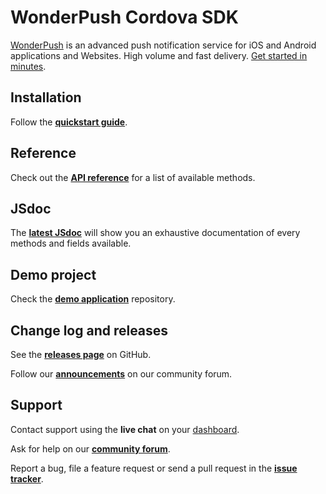 # WonderPush Cordova SDK

[WonderPush](https://www.wonderpush.com) is an advanced push notification service for iOS and Android applications and Websites. High volume and fast delivery. [Get started in minutes](https://dashboard.wonderpush.com/account/signup).

## Installation

Follow the [**quickstart guide**](https://docs.wonderpush.com/v1/docs/cordova-quickstart).

## Reference

Check out the [**API reference**](https://docs.wonderpush.com/docs/cordova-sdk) for a list of available methods.

## JSdoc

The [**latest JSdoc**](https://wonderpush.github.io/wonderpush-cordova-sdk/) will show you an exhaustive documentation of every methods and fields available.

## Demo project

Check the [**demo application**](https://github.com/wonderpush/wonderpush-cordova-demo) repository.

## Change log and releases

See the [**releases page**](https://github.com/wonderpush/wonderpush-cordova-sdk/releases) on GitHub.

Follow our [**announcements**](https://discuss.wonderpush.com/c/announcements) on our community forum.

## Support

Contact support using the **live chat** on your [dashboard](https://dashboard.wonderpush.com/).

Ask for help on our [**community forum**](https://discuss.wonderpush.com/c/support).

Report a bug, file a feature request or send a pull request in the [**issue tracker**](https://github.com/wonderpush/wonderpush-cordova-sdk/issues).
